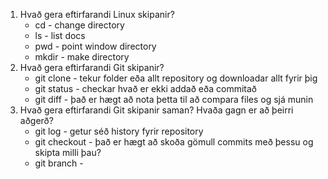 1. Hvað gera eftirfarandi Linux skipanir?
    * cd - change directory
    * ls - list docs
    * pwd - point window directory
    * mkdir - make directory
2. Hvað gera eftirfarandi Git skipanir?
    * git clone - tekur folder eða allt repository og downloadar allt fyrir þig
    * git status - checkar hvað er ekki addað eða commitað
    * git diff - það er hægt að nota þetta til að compara files og sjá munin
3. Hvað gera eftirfarandi Git skipanir saman? Hvaða gagn er að þeirri aðgerð?
    * git log - getur séð history fyrir repository
    * git checkout - það er hægt að skoða gömull commits með þessu og skipta milli þau?
    * git branch - 
